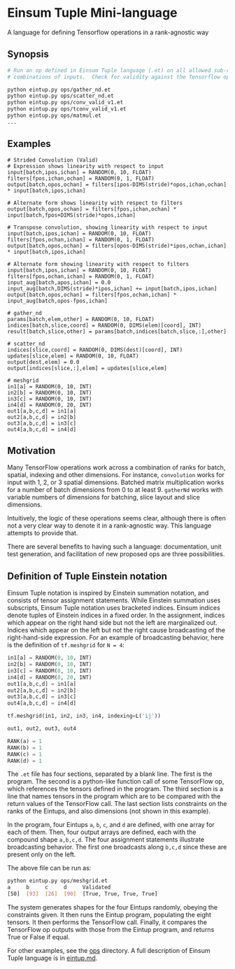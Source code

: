 # Einsum Tuple Mini-language 

A language for defining Tensorflow operations in a rank-agnostic way

## Synopsis

```bash
# Run an op defined in Einsum Tuple language (.et) on all allowed sub-rank
# combinations of inputs.  Check for validity against the Tensorflow op output.

python eintup.py ops/gather_nd.et
python eintup.py ops/scatter_nd.et
python eintup.py ops/conv_valid_v1.et
python eintup.py ops/tconv_valid_v1.et
python eintup.py ops/matmul.et
...
```

## Examples

```
# Strided Convolution (Valid) 
# Expression shows linearity with respect to input
input[batch,ipos,ichan] = RANDOM(0, 10, FLOAT)
filters[fpos,ichan,ochan] = RANDOM(0, 1, FLOAT)
output[batch,opos,ochan] = filters[ipos-DIMS(stride)*opos,ichan,ochan] * input[batch,ipos,ichan]

# Alternate form shows linearity with respect to filters 
output[batch,opos,ochan] = filters[fpos,ichan,ochan] * input[batch,fpos+DIMS(stride)*opos,ichan]

# Transpose convolution, showing linearity with respect to input
input[batch,ipos,ichan] = RANDOM(0, 10, FLOAT)
filters[fpos,ochan,ichan] = RANDOM(0, 1, FLOAT)
output[batch,opos,ochan] = filters[opos-DIMS(stride)*ipos,ochan,ichan] * input[batch,ipos,ichan]

# Alternate form showing linearity with respect to filters
input[batch,ipos,ichan] = RANDOM(0, 10, FLOAT)
filters[fpos,ochan,ichan] = RANDOM(0, 1, FLOAT)
input_aug[batch,apos,ichan] = 0.0
input_aug[batch,DIMS(stride)*ipos,ichan] += input[batch,ipos,ichan]
output[batch,opos,ochan] = filters[fpos,ochan,ichan] * input_aug[batch,opos-fpos,ichan]

# gather_nd
params[batch,elem,other] = RANDOM(0, 10, FLOAT)
indices[batch,slice,coord] = RANDOM(0, DIMS(elem)[coord], INT)
result[batch,slice,other] = params[batch,indices[batch,slice,:],other]

# scatter_nd
indices[slice,coord] = RANDOM(0, DIMS(dest)[coord], INT)
updates[slice,elem] = RANDOM(0, 10, FLOAT)
output[dest,elem] = 0.0 
output[indices[slice,:],elem] = updates[slice,elem]

# meshgrid
in1[a] = RANDOM(0, 10, INT)
in2[b] = RANDOM(0, 10, INT)
in3[c] = RANDOM(0, 10, INT)
in4[d] = RANDOM(0, 20, INT)
out1[a,b,c,d] = in1[a]
out2[a,b,c,d] = in2[b]
out3[a,b,c,d] = in3[c]
out4[a,b,c,d] = in4[d]
```


## Motivation

Many TensorFlow operations work across a combination of ranks for batch,
spatial, indexing and other dimensions.  For instance, `convolution` works for
input with 1, 2, or 3 spatial dimensions.  Batched matrix multiplication works
for a number of batch dimensions from 0 to at least 9.  `gatherNd` works with
variable numbers of dimensions for batching, slice layout and slice
dimensions.

Intuitively, the logic of these operations seems clear, although there is often
not a very clear way to denote it in a rank-agnostic way.  This language
attempts to provide that.

There are several benefits to having such a language:  documentation, unit
test generation, and facilitation of new proposed ops are three possibilities.

## Definition of Tuple Einstein notation

Einsum Tuple notation is inspired by Einstein summation notation, and consists
of tensor assignment statements.  While Einstein summation uses subscripts,
Einsum Tuple notation uses bracketed indices.  Einsum indices denote tuples of
Einstein indices in a fixed order.  In the assignment, indices which appear on
the right hand side but not the left are marginalized out.  Indices which
appear on the left but not the right cause broadcasting of the right-hand-side
expression.  For an example of broadcasting behavior, here is the definition of
`tf.meshgrid` for `N = 4`:

```python
in1[a] = RANDOM(0, 10, INT)
in2[b] = RANDOM(0, 10, INT)
in3[c] = RANDOM(0, 10, INT)
in4[d] = RANDOM(0, 20, INT)
out1[a,b,c,d] = in1[a]
out2[a,b,c,d] = in2[b]
out3[a,b,c,d] = in3[c]
out4[a,b,c,d] = in4[d]

tf.meshgrid(in1, in2, in3, in4, indexing=L('ij'))

out1, out2, out3, out4

RANK(a) = 1
RANK(b) = 1
RANK(c) = 1
RANK(d) = 1
```

The `.et` file has four sections, separated by a blank line.  The first is the
program.  The second is a python-like function call of some TensorFlow op,
which references the tensors defined in the program.  The third section is a
line that names tensors in the program which are to be compared with the return
values of the TensorFlow call.  The last section lists constraints on the ranks
of the Eintups, and also dimensions (not shown in this example).

In the program, four Eintups `a`, `b`, `c`, and `d` are defined, with one array
for each of them.  Then, four output arrays are defined, each with the compound
shape `a,b,c,d`.  The four assignment statements illustrate broadcasting
behavior.  The first one broadcasts along `b,c,d` since these are present
only on the left. 

The above file can be run as:

```bash
python eintup.py ops/meshgrid.et
a     b     c     d     Validated
[50]  [93]  [26]  [90]  [True, True, True, True]
```

The system generates shapes for the four Eintups randomly, obeying the
constraints given.  It then runs the Eintup program, populating the eight
tensors.  It then performs the TensorFlow call.  Finally, it compares the
TensorFlow op outputs with those from the Eintup program, and returns True or
False if equal.

For other examples, see the [ops](ops) directory.  A full description of Einsum
Tuple language is in [eintup.md](eintup.md).





